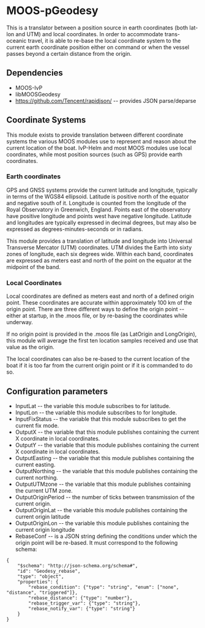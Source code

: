 # MOOS-pGeodesy
This is a translator between a position source in earth coordinates (both lat-lon and UTM) and local coordinates. In order to accommodate trans-oceanic travel, it is able to re-base the local coordinate system to the current earth coordinate position either on command or when the vessel passes beyond a certain distance from the origin.

## Dependencies
* MOOS-IvP
* libMOOSGeodesy
* https://github.com/Tencent/rapidjson/ -- provides JSON parse/deparse

## Coordinate Systems
This module exists to provide translation between different coordinate systems the various MOOS modules use to represent and reason about the current location of the boat. IvP-Helm and most MOOS modules use local coordinates, while most position sources (such as GPS) provide earth coordinates.

### Earth coordinates
GPS and GNSS systems provide the current latitude and longitude, typically in terms of the WGS84 ellipsoid. Latitude is positive north of the equator and negative south of it. Longitude is counted from the longitude of the Royal Observatory in Greenwich, England. Points east of the observatory have positive longitude and points west have negative longitude. Latitude and longitudes are typically expressed in decimal degrees, but may also be expressed as degrees-minutes-seconds or in radians.

This module provides a translation of latitude and longitude into Universal Transverse Mercator (UTM) coordinates. UTM divides the Earth into sixty zones of longitude, each six degrees wide. Within each band, coordinates are expressed as meters east and north of the point on the equator at the midpoint of the band.

### Local Coordinates
Local coordinates are defined as meters east and north of a defined origin point. These coordinates are accurate within approximately 100 km of the origin point. There are three different ways to define the origin point -- either at startup, in the .moos file, or by re-basing the coordinates while underway.

If no origin point is provided in the .moos file (as LatOrigin and LongOrigin), this module will average the first ten location samples received and use that value as the origin.

The local coordinates can also be re-based to the current location of the boat if it is too far from the current origin point or if it is commanded to do so.

## Configuration parameters
* InputLat -- the variable this module subscribes to for latitude.
* InputLon -- the variable this module subscribes to for longitude.
* InputFixStatus -- the variable that this module subscribes to get the current fix mode.
* OutputX -- the variable that this module publishes containing the current X coordinate in local coordinates.
* OutputY -- the variable that this module publishes containing the current X coordinate in local coordinates.
* OutputEasting -- the variable that this module publishes containing the current easting.
* OutputNorthing -- the variable that this module publishes containing the current northing.
* OutputUTMzone -- the variable that this module publishes containing the current UTM zone.
* OutputOriginPeriod -- the number of ticks between transmission of the current origin.
* OutputOriginLat -- the variable this module publishes containing the current origin latitude
* OutputOriginLon -- the variable this module publishes containing the current origin longitude
* RebaseConf -- is a JSON string defining the conditions under which the origin point will be re-based. It must correspond to the following schema:
```
{
	"$schema": "http://json-schema.org/schema#",
	"id": "Geodesy_rebase",
    "type": "object",
    "properties": {
        "rebase_condition": {"type": "string", "enum": ["none", "distance", "triggered"]},
        "rebase_distance": {"type": "number"},
        "rebase_trigger_var": {"type": "string"},
        "rebase_notify_var": {"type": "string"}
    }
}
```
